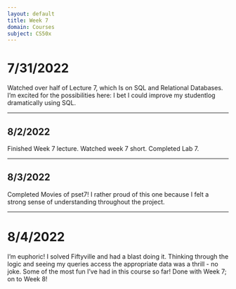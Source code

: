 ```yaml
---
layout: default
title: Week 7
domain: Courses
subject: CS50x
---
```

# 7/31/2022
Watched over half of Lecture 7, which Is on SQL and Relational Databases. I’m excited for the possibilities here: I bet I could improve my studentlog dramatically using SQL.

---

## 8/2/2022
Finished Week 7 lecture. Watched week 7 short. Completed Lab 7.

---

## 8/3/2022
Completed Movies of pset7! I rather proud of this one because I felt a strong sense of understanding throughout the project.

---

# 8/4/2022
I’m euphoric! I solved Fiftyville and had a blast doing it. Thinking through the logic and seeing my queries access the appropriate data was a thrill - no joke. Some of the most fun I’ve had in this course so far! Done with Week 7; on to Week 8!
